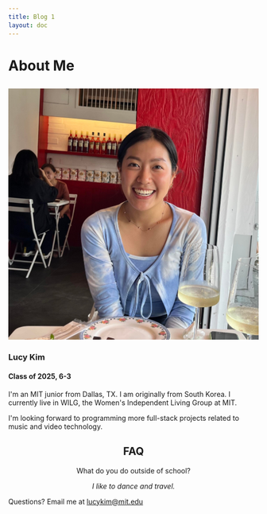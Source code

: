 ```yaml
---
title: Blog 1
layout: doc
---
```


# About Me
<h2></h2>
<div class="row">
    <img alt="profile" src="./profile.jpeg" />
    <div>
        <h3>Lucy Kim</h3>
        <h4>Class of 2025, 6-3</h4>
        <p>I'm an MIT junior from Dallas, TX. I am originally from South Korea. I currently live in WILG, the Women's Independent Living Group at MIT.</p>
        <p>I'm looking forward to programming more full-stack projects related to music and video technology.
        </p>
    </div>

</div>

<div style="text-align: center">

<h2>FAQ</h2>

<p style = "font-style: strong">What do you do outside of school?</p>
<p style = "font-style: italic">I like to dance and travel.</p>
</div>

<footer>
Questions? Email me at <a href="mailto:lucykim@mit.edu">lucykim@mit.edu</a>
</footer>
